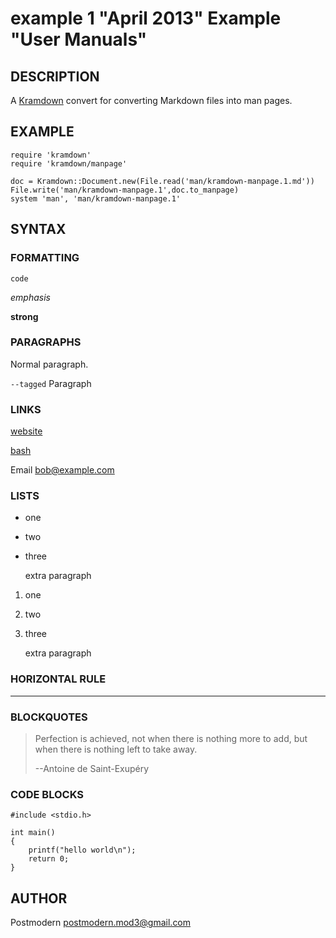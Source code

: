 # example 1 "April 2013" Example "User Manuals"

## DESCRIPTION

A [Kramdown][kramdown] convert for converting Markdown files into man pages.

## EXAMPLE

    require 'kramdown'
    require 'kramdown/manpage'

    doc = Kramdown::Document.new(File.read('man/kramdown-manpage.1.md'))
    File.write('man/kramdown-manpage.1',doc.to_manpage)
    system 'man', 'man/kramdown-manpage.1'

## SYNTAX

### FORMATTING

`code`

*emphasis*

**strong**

### PARAGRAPHS

Normal paragraph.

`--tagged`
  Paragraph

### LINKS

[website](http://example.com/)

[bash](man:bash(1))

Email <bob@example.com>

### LISTS

* one
* two
* three

  extra paragraph

1. one
2. two
3. three

   extra paragraph

### HORIZONTAL RULE

-------------------------------------------------------------------------------

### BLOCKQUOTES

> Perfection is achieved, not when there is nothing more to add, but when there is nothing left to take away.
>
> --Antoine de Saint-Exupéry

### CODE BLOCKS

    #include <stdio.h>

    int main()
    {
	    printf("hello world\n");
	    return 0;
    }

## AUTHOR

Postmodern <postmodern.mod3@gmail.com>

[kramdown]: http://kramdown.rubyforge.org/
